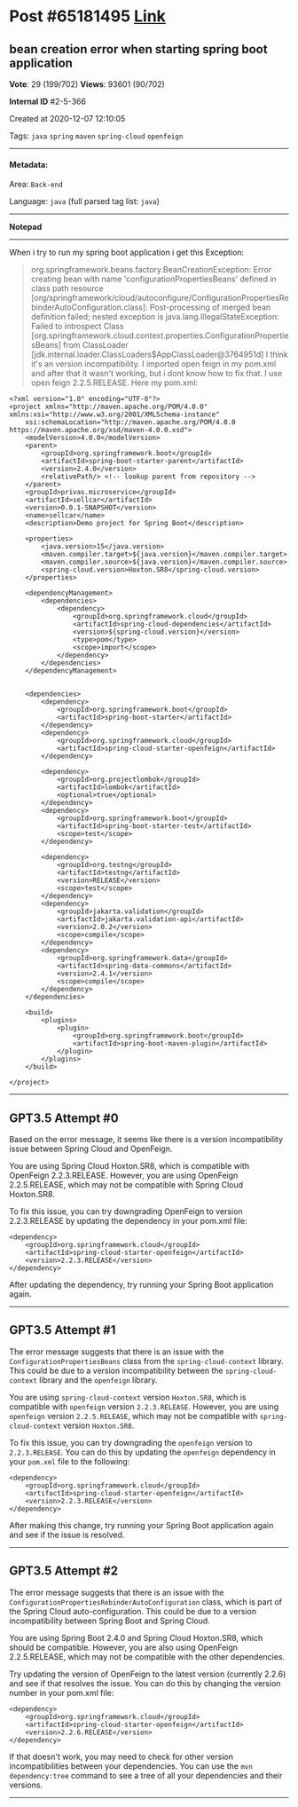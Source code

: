 
# Post \#65181495 [Link](https://stackoverflow.com/questions/65181495/)

## bean creation error when starting spring boot application

**Vote**: 29 (199/702) **Views**: 93601 (90/702) 

**Internal ID** \#2-5-366

Created at 2020-12-07 12:10:05

Tags: `java` `spring` `maven` `spring-cloud` `openfeign`

----------

#### Metadata:

Area: `Back-end`

Language: `java` (full parsed tag list: `java`)

----------

**Notepad**


----------

When i try to run my spring boot application i get this Exception:
> org.springframework.beans.factory.BeanCreationException: Error
creating bean with name 'configurationPropertiesBeans' defined in
class path resource
[org/springframework/cloud/autoconfigure/ConfigurationPropertiesRebinderAutoConfiguration.class]:
Post-processing of merged bean definition failed; nested exception is
java.lang.IllegalStateException: Failed to introspect Class
[org.springframework.cloud.context.properties.ConfigurationPropertiesBeans]
from ClassLoader
[jdk.internal.loader.ClassLoaders$AppClassLoader@3764951d]
I think it's an version incompatibility. I imported open feign in my pom.xml and after that it wasn't working, but i dont know how to fix that. I use open feign 2.2.5.RELEASE.
Here my pom.xml:
```
<?xml version="1.0" encoding="UTF-8"?>
<project xmlns="http://maven.apache.org/POM/4.0.0" xmlns:xsi="http://www.w3.org/2001/XMLSchema-instance"
    xsi:schemaLocation="http://maven.apache.org/POM/4.0.0 https://maven.apache.org/xsd/maven-4.0.0.xsd">
    <modelVersion>4.0.0</modelVersion>
    <parent>
        <groupId>org.springframework.boot</groupId>
        <artifactId>spring-boot-starter-parent</artifactId>
        <version>2.4.0</version>
        <relativePath/> <!-- lookup parent from repository -->
    </parent>
    <groupId>privas.microservice</groupId>
    <artifactId>sellcar</artifactId>
    <version>0.0.1-SNAPSHOT</version>
    <name>sellcar</name>
    <description>Demo project for Spring Boot</description>

    <properties>
        <java.version>15</java.version>
        <maven.compiler.target>${java.version}</maven.compiler.target>
        <maven.compiler.source>${java.version}</maven.compiler.source>
        <spring-cloud.version>Hoxton.SR8</spring-cloud.version>
    </properties>

    <dependencyManagement>
        <dependencies>
            <dependency>
                <groupId>org.springframework.cloud</groupId>
                <artifactId>spring-cloud-dependencies</artifactId>
                <version>${spring-cloud.version}</version>
                <type>pom</type>
                <scope>import</scope>
            </dependency>
        </dependencies>
    </dependencyManagement>


    <dependencies>
        <dependency>
            <groupId>org.springframework.boot</groupId>
            <artifactId>spring-boot-starter</artifactId>
        </dependency>
        <dependency>
            <groupId>org.springframework.cloud</groupId>
            <artifactId>spring-cloud-starter-openfeign</artifactId>
        </dependency>

        <dependency>
            <groupId>org.projectlombok</groupId>
            <artifactId>lombok</artifactId>
            <optional>true</optional>
        </dependency>
        <dependency>
            <groupId>org.springframework.boot</groupId>
            <artifactId>spring-boot-starter-test</artifactId>
            <scope>test</scope>
        </dependency>

        <dependency>
            <groupId>org.testng</groupId>
            <artifactId>testng</artifactId>
            <version>RELEASE</version>
            <scope>test</scope>
        </dependency>
        <dependency>
            <groupId>jakarta.validation</groupId>
            <artifactId>jakarta.validation-api</artifactId>
            <version>2.0.2</version>
            <scope>compile</scope>
        </dependency>
        <dependency>
            <groupId>org.springframework.data</groupId>
            <artifactId>spring-data-commons</artifactId>
            <version>2.4.1</version>
            <scope>compile</scope>
        </dependency>
    </dependencies>

    <build>
        <plugins>
            <plugin>
                <groupId>org.springframework.boot</groupId>
                <artifactId>spring-boot-maven-plugin</artifactId>
            </plugin>
        </plugins>
    </build>

</project>
```



----------
        
## GPT3.5 Attempt \#0

Based on the error message, it seems like there is a version incompatibility issue between Spring Cloud and OpenFeign. 

You are using Spring Cloud Hoxton.SR8, which is compatible with OpenFeign 2.2.3.RELEASE. However, you are using OpenFeign 2.2.5.RELEASE, which may not be compatible with Spring Cloud Hoxton.SR8.

To fix this issue, you can try downgrading OpenFeign to version 2.2.3.RELEASE by updating the dependency in your pom.xml file:

```
<dependency>
    <groupId>org.springframework.cloud</groupId>
    <artifactId>spring-cloud-starter-openfeign</artifactId>
    <version>2.2.3.RELEASE</version>
</dependency>
```

After updating the dependency, try running your Spring Boot application again.

--------

## GPT3.5 Attempt \#1

The error message suggests that there is an issue with the `ConfigurationPropertiesBeans` class from the `spring-cloud-context` library. This could be due to a version incompatibility between the `spring-cloud-context` library and the `openfeign` library.

You are using `spring-cloud-context` version `Hoxton.SR8`, which is compatible with `openfeign` version `2.2.3.RELEASE`. However, you are using `openfeign` version `2.2.5.RELEASE`, which may not be compatible with `spring-cloud-context` version `Hoxton.SR8`.

To fix this issue, you can try downgrading the `openfeign` version to `2.2.3.RELEASE`. You can do this by updating the `openfeign` dependency in your `pom.xml` file to the following:

```
<dependency>
    <groupId>org.springframework.cloud</groupId>
    <artifactId>spring-cloud-starter-openfeign</artifactId>
    <version>2.2.3.RELEASE</version>
</dependency>
```

After making this change, try running your Spring Boot application again and see if the issue is resolved.

--------

## GPT3.5 Attempt \#2

The error message suggests that there is an issue with the `ConfigurationPropertiesRebinderAutoConfiguration` class, which is part of the Spring Cloud auto-configuration. This could be due to a version incompatibility between Spring Boot and Spring Cloud.

You are using Spring Boot 2.4.0 and Spring Cloud Hoxton.SR8, which should be compatible. However, you are also using OpenFeign 2.2.5.RELEASE, which may not be compatible with the other dependencies.

Try updating the version of OpenFeign to the latest version (currently 2.2.6) and see if that resolves the issue. You can do this by changing the version number in your pom.xml file:

```
<dependency>
    <groupId>org.springframework.cloud</groupId>
    <artifactId>spring-cloud-starter-openfeign</artifactId>
    <version>2.2.6.RELEASE</version>
</dependency>
```

If that doesn't work, you may need to check for other version incompatibilities between your dependencies. You can use the `mvn dependency:tree` command to see a tree of all your dependencies and their versions.

--------
